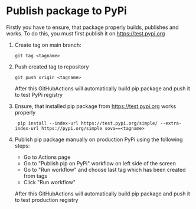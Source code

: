 # Publish package to PyPi

Firstly you have to ensure, that package properly builds, publishes and works. 
To do this, you must first publish it on https://test.pypi.org

1. Create tag on main branch:
    ```commandline
    git tag <tagname>
    ```
2. Push created tag to repository
    ```commandline
    git push origin <tagname>
    ```
   After this GitHubActions will automatically build pip package and push it to test PyPi registry
3. Ensure, that installed pip package from https://test.pypi.org works properly
   ```commandline
    pip install --index-url https://test.pypi.org/simple/ --extra-index-url https://pypi.org/simple sova==<tagname>
    ```
4. Publish pip package manually on production PyPi using the following steps:
   - Go to Actions page
   - Go to "Publish pip on PyPi" workflow on left side of the screen
   - Go to "Run workflow" and choose last tag which has been created from tags
   - Click "Run workflow"

   After this GitHubActions will automatically build pip package and push it to test production registry
